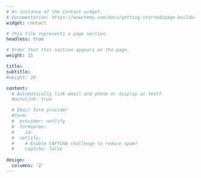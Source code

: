 ```yaml
---
# An instance of the Contact widget.
# Documentation: https://wowchemy.com/docs/getting-started/page-builder/
widget: contact

# This file represents a page section.
headless: true

# Order that this section appears on the page.
weight: 15

title:
subtitle:
#weight: 10

content:
  # Automatically link email and phone or display as text?
  #autolink: true

  # Email form provider
  #form:
  #  provider: netlify
  #  formspree:
  #    id: 
  #  netlify:
  #    # Enable CAPTCHA challenge to reduce spam?
  #    captcha: false
      
design:
  columns: '2'
---
```

